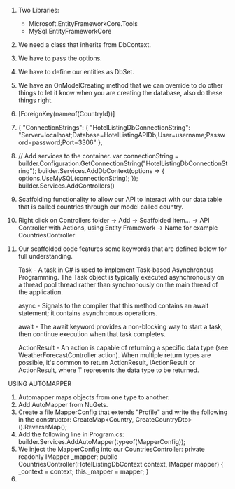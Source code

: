 1. Two Libraries: 
    - Microsoft.EntityFrameworkCore.Tools
    - MySql.EntityFrameworkCore
2. We need a class that inherits from DbContext.
3. We have to pass the options.
4. We have to define our entities as DbSet<EntityName>.
5. We have an OnModelCreating method that we can override to do other things to let it know when you are creating the database, also do these things right.
6. [ForeignKey(nameof(CountryId))]
7. {
   "ConnectionStrings": {
   "HotelListingDbConnectionString": "Server=localhost;Database=HotelListingAPIDb;User=username;Password=password;Port=3306"
   },
8. // Add services to the container.
   var connectionString = builder.Configuration.GetConnectionString("HotelListingDbConnectionString");
   builder.Services.AddDbContext<HotelListingDbContext>(options =>
   {
   options.UseMySQL(connectionString);
   });
   builder.Services.AddControllers()
9. Scaffolding functionality to allow our API to interact with our data table that is called countries through our model called country.
10. Right click on Controllers folder -> Add -> Scaffolded Item... -> API Controller with Actions, using Entity Framework -> Name for example CountriesController
11. Our scaffolded code features some keywords that are defined below for full understanding.

    Task - A task in C# is used to implement Task-based Asynchronous Programming. The Task object is typically executed asynchronously on a thread pool thread rather than synchronously on the main thread of the application.

    async - Signals to the compiler that this method contains an await statement; it contains asynchronous operations.

    await - The await keyword provides a non-blocking way to start a task, then continue execution when that task completes.

    ActionResult - An action is capable of returning a specific data type (see WeatherForecastController action).  When multiple return types are possible, it's common to return ActionResult, IActionResult or ActionResult<T>, where T represents the data type to be returned.

USING AUTOMAPPER
1. Automapper maps objects from one type to another.
2. Add AutoMapper from NuGets.
3. Create a file MapperConfig that extends "Profile" and write the following in the constructor: CreateMap<Country, CreateCountryDto>().ReverseMap();
4. Add the following line in Program.cs: builder.Services.AddAutoMapper(typeof(MapperConfig));
5. We inject the MapperConfig into our CountriesController:
   private readonly IMapper _mapper;
   public CountriesController(HotelListingDbContext context, IMapper mapper)
     {
         _context = context;
         this._mapper = mapper;
     }
6. 